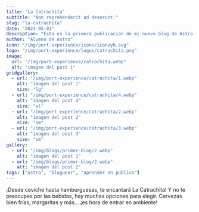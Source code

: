 ```yaml
---
title: 'La Catrachita'
subtitle: "Non reprehenderit ad deserunt."
slug: "la-catrachita"
date: "2024-05-01"
description: "Esta es la primera publicación de mi nuevo blog de Astro."
author: "Alumno de Astro"
icon: "/img/port-experience/icons/iconayb.svg"
logo: "/img/port-experience/logos/catrachita.png"
image:
  url: "/img/port-experience/catrachita.webp"
  alt: "imagen del post 1"
gridgallery:
  - url: "/img/port-experience/catrachita/1.webp"
    alt: "imagen del post 1"
    size: "lg"
  - url: "/img/port-experience/catrachita/4.webp"
    alt: "imagen del post 4"
    size: "xl"
  - url: "/img/port-experience/catrachita/2.webp"
    alt: "imagen del post 2"
    size: "sm"
  - url: "/img/port-experience/catrachita/3.webp"
    alt: "imagen del post 3"
    size: "sm"
gallery:
  - url: "/img/blogs/primer-blog/2.webp"
    alt: "imagen del post 1"
  - url: "/img/blogs/primer-blog/2.webp"
    alt: "imagen del post 2"
tags: ["astro", "bloguear", "aprender en público"]
---
```


¡Desde ceviche hasta hamburguesas, te encantará La Catrachita! Y no te preocupes por las bebidas, hay muchas opciones para elegir. Cervezas bien frías, margaritas y más… ¡es hora de entrar&nbsp;en&nbsp;ambiente!